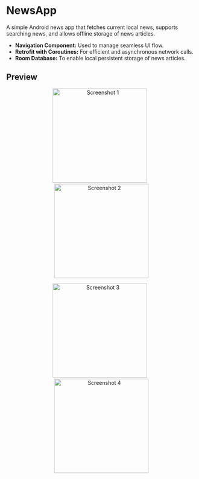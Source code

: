# NewsApp

A simple Android news app that fetches current local news, supports searching news, and allows offline storage of news articles.

- **Navigation Component:** Used to manage seamless UI flow.
- **Retrofit with Coroutines:** For efficient and asynchronous network calls.
- **Room Database:** To enable local persistent storage of news articles.

## Preview

<p align="center">
  <img src="https://github.com/ShaikhFarhan882/NewsApp/assets/85299521/c1d2e77c-c178-4638-94a2-f32def3a269f" alt="Screenshot 1" width="250" /> &nbsp;
  <img src="https://github.com/ShaikhFarhan882/NewsApp/assets/85299521/f1006d3a-6a63-4bb9-af64-3832e75e73e4" alt="Screenshot 2" width="250" />
</p>
<p align="center">
  <img src="https://github.com/ShaikhFarhan882/NewsApp/assets/85299521/15224d18-40ff-481f-b425-b0191965c9d3" alt="Screenshot 3" width="250" /> &nbsp;
  <img src="https://github.com/ShaikhFarhan882/NewsApp/assets/85299521/6a47acbf-dc75-46cb-bfa7-c019fa51dd1a" alt="Screenshot 4" width="250" />
</p>

